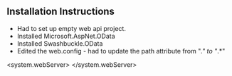 ## Installation Instructions

* Had to set up empty web api project.
* Installed Microsoft.AspNet.OData
* Installed Swashbuckle.OData
* Edited the web.config - had to update the path attribute from "*." to "*.*"

<system.webServer>
	<handlers>
		<remove name="ExtensionlessUrlHandler-Integrated-4.0" />
		<remove name="OPTIONSVerbHandler" />
		<remove name="TRACEVerbHandler" />
		<add name="ExtensionlessUrlHandler-Integrated-4.0" path="*.*" verb="*" type="System.Web.Handlers.TransferRequestHandler" preCondition="integratedMode,runtimeVersionv4.0" />
	</handlers>
</system.webServer>